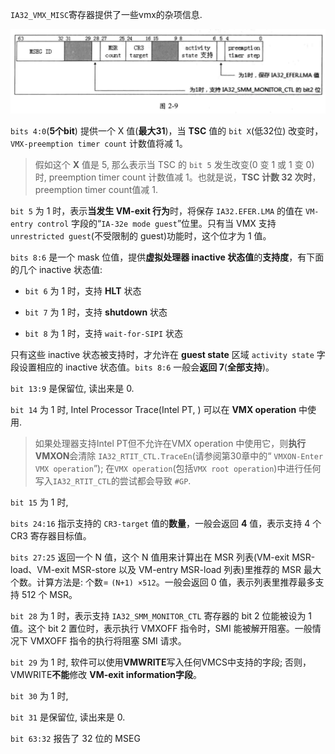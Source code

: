 

`IA32_VMX_MISC`寄存器提供了一些vmx的杂项信息.

![2020-06-28-23-20-30.png](./images/2020-06-28-23-20-30.png)

`bits 4:0`(**5个bit**) 提供一个 X 值(**最大31**)，当 **TSC** 值的 `bit X`(低32位) 改变时，`VMX-preemption timer count` 计数值将减 1。

>假如这个 **X** 值是 5, 那么表示当 TSC 的 `bit 5` 发生改变(0 变 1 或 1 变 0) 时, preemption timer count 计数值减 1。也就是说，**TSC 计数 32 次时**，preemption timer count值减 1.

`bit 5` 为 1 时，表示**当发生 VM-exit 行为**时，将保存 `IA32.EFER.LMA` 的值在 `VM-entry control` 字段的“`IA-32e mode guest`”位里。只有当 VMX 支持 `unrestricted guest`(不受限制的 guest)功能时，这个位才为 1 值。

`bits 8:6` 是一个 mask 位值，提供**虚拟处理器 inactive 状态值**的**支持度**，有下面的几个 inactive 状态值: 

* `bit 6` 为 1 时，支持 **HLT** 状态

* `bit 7` 为 1 时，支持 **shutdown** 状态

* `bit 8` 为 1 时，支持 `wait-for-SIPI` 状态

只有这些 inactive 状态被支持时，才允许在 **guest state** 区域 `activity state` 字段设置相应的 inactive 状态值。`bits 8:6` 一般会**返回 7**(**全部支持**)。

`bit 13:9` 是保留位, 读出来是 0.

`bit 14` 为 1 时, Intel Processor Trace(Intel PT, ) 可以在 **VMX operation** 中使用. 

> 如果处理器支持Intel PT但不允许在VMX operation 中使用它，则**执行VMXON**会清除 `IA32_RTIT_CTL.TraceEn`(请参阅第30章中的“ `VMXON-Enter VMX operation`”); 在`VMX operation`(包括`VMX root operation`)中进行任何写入`IA32_RTIT_CTL`的尝试都会导致 `#GP`.

`bit 15` 为 1 时, 

`bits 24:16` 指示支持的 `CR3-target` 值的**数量**，一般会返回 **4** 值，表示支持 4 个 CR3 寄存器目标值。

`bits 27:25` 返回一个 N 值，这个 N 值用来计算出在 MSR 列表(VM-exit MSR-load、VM-exit MSR-store 以及 VM-entry MSR-load 列表)里推荐的 MSR 最大个数。计算方法是: 个数= `(N+1) ×512`。一般会返回 0 值，表示列表里推荐最多支持 512 个 MSR。

`bit 28` 为 1 时，表示支持 `IA32_SMM_MONITOR_CTL` 寄存器的 bit 2 位能被设为 1 值。这个 bit 2 置位时，表示执行 VMXOFF 指令时，SMI 能被解开阻塞。一般情况下  VMXOFF 指令的执行将阻塞 SMI 请求。

`bit 29` 为 1 时, 软件可以使用**VMWRITE**写入任何VMCS中支持的字段; 否则，VMWRITE**不能**修改 **VM-exit information字段**。

`bit 30` 为 1 时, 

`bit 31` 是保留位, 读出来是 0.

`bit 63:32` 报告了 32 位的 MSEG 

